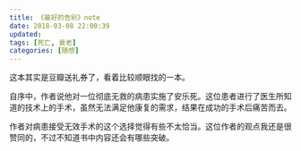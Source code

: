 ```yaml
---
title: 《最好的告别》note
date: 2018-03-08 22:00:39
updated:
tags: [死亡, 衰老]
categories: [随想]
---
```


这本其实是豆瓣送礼券了，看着比较顺眼找的一本。

自序中，作者说他对一位彻底无救的病患实施了安乐死。这位患者进行了医生所知道的技术上的手术，虽然无法满足他康复的需求，结果在成功的手术后痛苦而去。

作者对病患接受无效手术的这个选择觉得有些不太恰当。这位作者的观点我还是很赞同的，不过不知道书中内容还会有哪些突破。

<!--more-->
